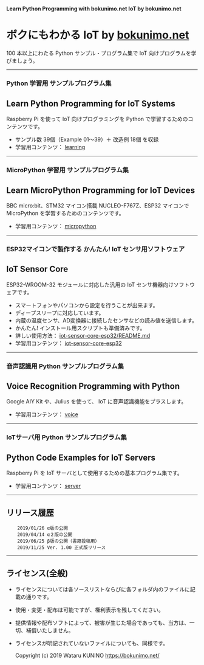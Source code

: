 #### Learn Python Programming with bokunimo.net IoT by bokunimo.net		
# ボクにもわかる IoT by [bokunimo.net](https://bokunimo.net/)		

100 本以上にわたる Python サンプル・プログラム集で IoT 向けプログラムを学びましょう。

--------------------------------------------------------------------------------
### Python 学習用 サンプルプログラム集		
## Learn Python Programming for IoT Systems		

Raspberry Pi を使って IoT 向けプログラミングを Python で学習するためのコンテンツです。
- サンプル数 39個（Example 01～39）＋ 改造例 18個 を収録
- 学習用コンテンツ：
	[learning](learning)

--------------------------------------------------------------------------------
### MicroPython 学習用 サンプルプログラム集		
## Learn MicroPython Programming for IoT Devices		

BBC micro:bit、STM32 マイコン搭載 NUCLEO-F767Z、ESP32 マイコンで MicroPython を学習するためのコンテンツです。
- 学習用コンテンツ：
	[micropython](micropython)

--------------------------------------------------------------------------------
### ESP32マイコンで製作する かんたん! IoT センサ用ソフトウェア		
## IoT Sensor Core		

ESP32-WROOM-32 モジュールに対応した汎用の IoT センサ機器向けソフトウェアです。  
- スマートフォンやパソコンから設定を行うことが出来ます。  
- ディープスリープに対応しています。  
- 内蔵の温度センサ、AD変換器に接続したセンサなどの読み値を送信します。  
- かんたん! インストール用スクリプトも準備済みです。  
- 詳しい使用方法：
	[iot-sensor-core-esp32/README.md](iot-sensor-core-esp32/README.md)
- 学習用コンテンツ：
	[iot-sensor-core-esp32](iot-sensor-core-esp32)

--------------------------------------------------------------------------------
### 音声認識用 Python サンプルプログラム集		
## Voice Recognition Programming with Python 		

Google AIY Kit や、Julius を使って、 IoT に音声認識機能をプラスします。
- 学習用コンテンツ：
	[voice](voice)

--------------------------------------------------------------------------------
### IoTサーバ用 Python サンプルプログラム集		
## Python Code Examples for IoT Servers		

Raspberry Pi を IoT サーバとして使用するための基本プログラム集です。
- 学習用コンテンツ：
	[server](server)

--------------------------------------------------------------------------------
## リリース履歴

		2019/01/26 α版の公開  
		2019/04/14 α２版の公開  
		2019/06/25 β版の公開（書籍投稿用）  
		2019/11/25 Ver. 1.00 正式版リリース  

--------------------------------------------------------------------------------
## ライセンス(全般)

* ライセンスについては各ソースリストならびに各フォルダ内のファイルに記載の通りです。  
* 使用・変更・配布は可能ですが、権利表示を残してください。  
* 提供情報や配布ソフトによって、被害が生じた場合であっても、当方は、一切、補償いたしません。  
* ライセンスが明記されていないファイルについても、同様です。  

	Copyright (c) 2019 Wataru KUNINO <https://bokunimo.net/>  
